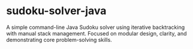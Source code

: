 # sudoku-solver-java
A simple command-line Java Sudoku solver using iterative backtracking with manual stack management. Focused on modular design, clarity, and demonstrating core problem-solving skills.
